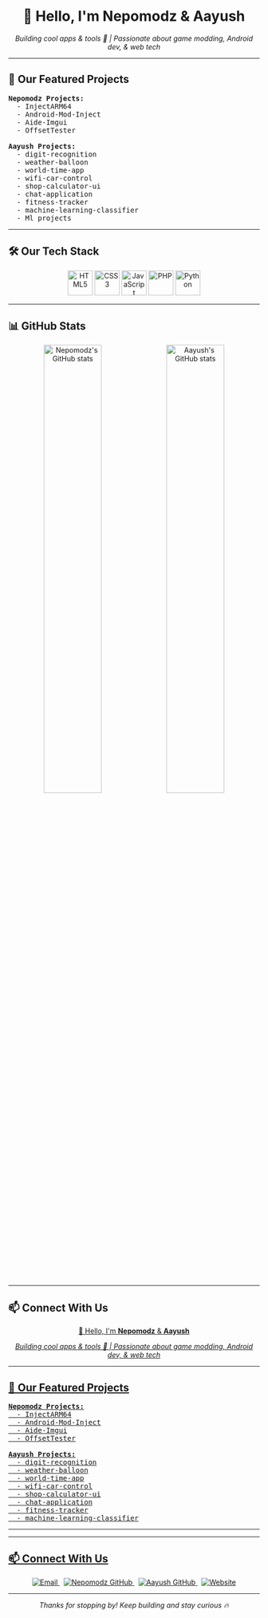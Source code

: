 <!--
  README.md for Nepomodz & Aayush GitHub Profile
-->

<h1 align="center">👋 Hello, I'm <b>Nepomodz</b> & <b>Aayush</b></h1>
<p align="center">
  <em>Building cool apps & tools 🚀 | Passionate about game modding, Android dev, & web tech</em>
</p>

---

## 🚀 Our Featured Projects

<pre>
<b>Nepomodz Projects:</b>
  - InjectARM64
  - Android-Mod-Inject
  - Aide-Imgui
  - OffsetTester

<b>Aayush Projects:</b>
  - digit-recognition
  - weather-balloon
  - world-time-app
  - wifi-car-control
  - shop-calculator-ui
  - chat-application
  - fitness-tracker
  - machine-learning-classifier
  - Ml projects
</pre>

---

## 🛠️ Our Tech Stack

<p align="center">
  <img src="https://cdn.jsdelivr.net/gh/devicons/devicon/icons/html5/html5-original.svg" alt="HTML5" width="50" height="50" />
  <img src="https://cdn.jsdelivr.net/gh/devicons/devicon/icons/css3/css3-original.svg" alt="CSS3" width="50" height="50" />
  <img src="https://cdn.jsdelivr.net/gh/devicons/devicon/icons/javascript/javascript-original.svg" alt="JavaScript" width="50" height="50" />
  <img src="https://cdn.jsdelivr.net/gh/devicons/devicon/icons/php/php-original.svg" alt="PHP" width="50" height="50" />
  <img src="https://cdn.jsdelivr.net/gh/devicons/devicon/icons/python/python-original.svg" alt="Python" width="50" height="50" />
</p>

---

## 📊 GitHub Stats

<p align="center">
  <img alt="Nepomodz's GitHub stats" src="https://github-readme-stats.vercel.app/api?username=nepmods&show_icons=true&theme=radical" width="48%" />
  <img alt="Aayush's GitHub stats" src="https://github-readme-stats.vercel.app/api?username=Aayushbohora&show_icons=true&theme=radical" width="48%" />
</p>

---

## 📫 Connect With Us

<p align="center">
  <a href="mailto:<!--
  README.md for Nepomodz & Aayush GitHub Profile
-->

<h1 align="center">👋 Hello, I'm <b>Nepomodz</b> & <b>Aayush</b></h1>
<p align="center">
  <em>Building cool apps & tools 🚀 | Passionate about game modding, Android dev, & web tech</em>
</p>

---

## 🚀 Our Featured Projects

<pre>
<b>Nepomodz Projects:</b>
  - InjectARM64
  - Android-Mod-Inject
  - Aide-Imgui
  - OffsetTester

<b>Aayush Projects:</b>
  - digit-recognition
  - weather-balloon
  - world-time-app
  - wifi-car-control
  - shop-calculator-ui
  - chat-application
  - fitness-tracker
  - machine-learning-classifier
</pre>

---


---


## 📫 Connect With Us

<p align="center">
  <a href="mailto:aayush321a1@gmail.com" target="_blank" rel="noopener noreferrer">
    <img src="https://img.shields.io/badge/Email-nepmods@proton.me-red?style=for-the-badge&logo=gmail" alt="Email"/>
  </a>
  &nbsp;
  <a href="https://github.com/Aayushbohora/" target="_blank" rel="noopener noreferrer">
    <img src="https://img.shields.io/badge/GitHub-Nepomodz-181717?style=for-the-badge&logo=github" alt="Nepomodz GitHub"/>
  </a>
  &nbsp;
  <a href="https://github.com/Aayushbohora" target="_blank" rel="noopener noreferrer">
    <img src="https://img.shields.io/badge/GitHub-Aayush-181717?style=for-the-badge&logo=github" alt="Aayush GitHub"/>
  </a>
  &nbsp;
  <a href="https://nexchats.netlify.app/" target="_blank" rel="noopener noreferrer">
    <img src="https://img.shields.io/badge/Website-arjunkattel.com.np-4CAF50?style=for-the-badge&logo=internet-explorer" alt="Website"/>
  </a>
</p>

---


<p align="center"><em>Thanks for stopping by! Keep building and stay curious 🔥</em></p>
